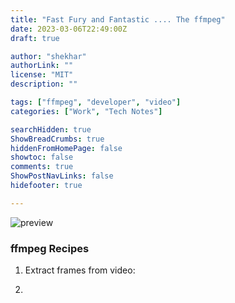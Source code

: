 ```yaml
---
title: "Fast Fury and Fantastic .... The ffmpeg"
date: 2023-03-06T22:49:00Z
draft: true

author: "shekhar"
authorLink: ""
license: "MIT"
description: ""

tags: ["ffmpeg", "developer", "video"]
categories: ["Work", "Tech Notes"]

searchHidden: true
ShowBreadCrumbs: true
hiddenFromHomePage: false
showtoc: false
comments: true
ShowPostNavLinks: false
hidefooter: true

---
```

![preview](images/gt.png)
### ffmpeg Recipes

1. Extract frames from video: 
   
   
2. 

<div id="cusdis_thread" data-host="https://cusdis.com" data-app-id="58754b57-8540-430b-880f-296df0ceb8f8"
    data-page-id="{{ site.Title }}" data-page-url="{{ site.Title }}" data-page-title="{{ site.Title }}" data-theme="dark"></div>
<script async defer src="https://cusdis.com/js/cusdis.es.js"></script>
